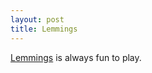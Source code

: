 ```yaml
---
layout: post
title: Lemmings
---
```


<a href="http://193.151.73.87/games/lemmings/">Lemmings</a> is always fun to play.
